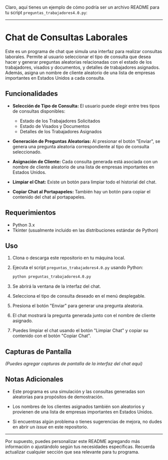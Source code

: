 Claro, aquí tienes un ejemplo de cómo podría ser un archivo README para tu script `preguntas_trabajadores4.0.py`:

---

# Chat de Consultas Laborales

Este es un programa de chat que simula una interfaz para realizar consultas laborales. Permite al usuario seleccionar el tipo de consulta que desea hacer y generar preguntas aleatorias relacionadas con el estado de los trabajadores, visados y documentos, y detalles de trabajadores asignados. Además, asigna un nombre de cliente aleatorio de una lista de empresas importantes en Estados Unidos a cada consulta.

## Funcionalidades

- **Selección de Tipo de Consulta:** El usuario puede elegir entre tres tipos de consultas disponibles:
  - Estado de los Trabajadores Solicitados
  - Estado de Visados y Documentos
  - Detalles de los Trabajadores Asignados

- **Generación de Preguntas Aleatorias:** Al presionar el botón "Enviar", se genera una pregunta aleatoria correspondiente al tipo de consulta seleccionado.

- **Asignación de Cliente:** Cada consulta generada está asociada con un nombre de cliente aleatorio de una lista de empresas importantes en Estados Unidos.

- **Limpiar el Chat:** Existe un botón para limpiar todo el historial del chat.

- **Copiar Chat al Portapapeles:** También hay un botón para copiar el contenido del chat al portapapeles.

## Requerimientos

- Python 3.x
- Tkinter (usualmente incluido en las distribuciones estándar de Python)

## Uso

1. Clona o descarga este repositorio en tu máquina local.
   
2. Ejecuta el script `preguntas_trabajadores4.0.py` usando Python:
   
   ```bash
   python preguntas_trabajadores4.0.py
   ```
   
3. Se abrirá la ventana de la interfaz del chat.
   
4. Selecciona el tipo de consulta deseado en el menú desplegable.

5. Presiona el botón "Enviar" para generar una pregunta aleatoria.

6. El chat mostrará la pregunta generada junto con el nombre de cliente asignado.

7. Puedes limpiar el chat usando el botón "Limpiar Chat" y copiar su contenido con el botón "Copiar Chat".

## Capturas de Pantalla

_(Puedes agregar capturas de pantalla de la interfaz del chat aquí)_

## Notas Adicionales

- Este programa es una simulación y las consultas generadas son aleatorias para propósitos de demostración.

- Los nombres de los clientes asignados también son aleatorios y provienen de una lista de empresas importantes en Estados Unidos.

- Si encuentras algún problema o tienes sugerencias de mejora, no dudes en abrir un _issue_ en este repositorio.

---

Por supuesto, puedes personalizar este README agregando más información o ajustándolo según tus necesidades específicas. Recuerda actualizar cualquier sección que sea relevante para tu programa.
